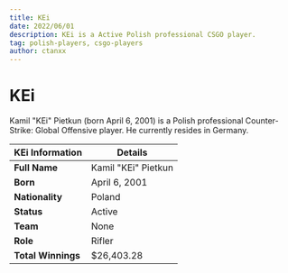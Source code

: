 ```yaml
---
title: KEi
date: 2022/06/01
description: KEi is a Active Polish professional CSGO player.
tag: polish-players, csgo-players
author: ctanxx
---
```


# KEi

Kamil "KEi" Pietkun (born April 6, 2001) is a Polish professional Counter-Strike: Global Offensive player. He currently resides in Germany.

| **KEi Information** | **Details**          |
| -------------------- | ------------------- |
| **Full Name**        | Kamil "KEi" Pietkun |
| **Born**             | April 6, 2001       |
| **Nationality**      | Poland              |
| **Status**           | Active              |
| **Team**             | None                |
| **Role**             | Rifler              |
| **Total Winnings**   | $26,403.28          |